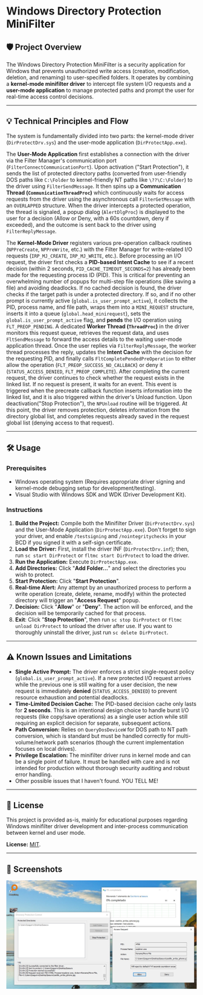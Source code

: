 # Windows Directory Protection MiniFilter

## 🛡️ Project Overview

The Windows Directory Protection MiniFilter is a security application for Windows that prevents unauthorized write access (creation, modification, deletion, and renaming) to user-specified folders. It operates by combining a **kernel-mode minifilter driver** to intercept file system I/O requests and a **user-mode application** to manage protected paths and prompt the user for real-time access control decisions.

---

## 💡 Technical Principles and Flow

The system is fundamentally divided into two parts: the kernel-mode driver (`DirProtectDrv.sys`) and the user-mode application (`DirProtectApp.exe`).

The **User-Mode Application** first establishes a connection with the driver via the Filter Manager's communication port (`FilterConnectCommunicationPort`). Upon activation ("Start Protection"), it sends the list of protected directory paths (converted from user-friendly DOS paths like `C:\Folder` to kernel-friendly NT paths like `\??\C:\Folder`) to the driver using `FilterSendMessage`. It then spins up a **Communication Thread (`CommunicationThreadProc`)** which continuously waits for access requests from the driver using the asynchronous call `FilterGetMessage` with an `OVERLAPPED` structure. When the driver intercepts a protected operation, the thread is signaled, a popup dialog (`AlertDlgProc`) is displayed to the user for a decision (Allow or Deny, with a 60s countdown, deny if exceeded), and the outcome is sent back to the driver using `FilterReplyMessage`.

The **Kernel-Mode Driver** registers various pre-operation callback routines (`NPPreCreate`, `NPPreWrite`, etc.) with the Filter Manager for write-related I/O requests (`IRP_MJ_CREATE`, `IRP_MJ_WRITE`, etc.). Before processing an I/O request, the driver first checks a **PID-based Intent Cache** to see if a recent decision (within 2 seconds, `PID_CACHE_TIMEOUT_SECONDS=2`) has already been made for the requesting process ID (PID). This is critical for preventing an overwhelming number of popups for multi-step file operations (like saving a file) and avoiding deadlocks. If no cached decision is found, the driver checks if the target path is under a protected directory. If so, and if no other prompt is currently active (`global.is_user_prompt_active`), it collects the PID, process name, and file path, wraps them into a `MINI_REQUEST` structure, inserts it into a queue (`global.head_minirequest`), sets the `global.is_user_prompt_active` flag, and **pends** the I/O operation using `FLT_PREOP_PENDING`. A dedicated **Worker Thread (`ThreadProc`)** in the driver monitors this request queue, retrieves the request data, and uses `FltSendMessage` to forward the access details to the waiting user-mode application thread. Once the user replies via `FilterReplyMessage`, the worker thread processes the reply, updates the **Intent Cache** with the decision for the requesting PID, and finally calls `FltCompletePendedPreOperation` to either allow the operation (`FLT_PREOP_SUCCESS_NO_CALLBACK`) or deny it (`STATUS_ACCESS_DENIED`, `FLT_PREOP_COMPLETE`). After completing the current request, the driver continues to check whether the request exists in the linked list. If no request is present, it waits for an event. This event is triggered when the precreate callback function inserts information into the linked list, and it is also triggered within the driver's Unload function. Upon deactivation("Stop Protection"), the `NPUnload` routine will be triggered. At this point, the driver removes protection, deletes information from the directory global list, and completes requests already saved in the request global list (denying access to that request).

---

## 🛠️ Usage

### Prerequisites
* Windows operating system (Requires appropriate driver signing and kernel-mode debugging setup for development/testing).
* Visual Studio with Windows SDK and WDK (Driver Development Kit).

### Instructions
1.  **Build the Project:** Compile both the Minifilter Driver (`DirProtectDrv.sys`) and the User-Mode Application (`DirProtectApp.exe`). Don't forget to sign your driver, and enable `/testsigning` and `/nointegritychecks` in your BCD if you signed it with a self-sign certificate.
2.  **Load the Driver:** First, install the driver INF (`DirProtectDrv.inf`); then, run `sc start DirProtect` or `fltmc start DirProtect` to load the driver.
3.  **Run the Application:** Execute `DirProtectApp.exe`.
4.  **Add Directories:** Click "**Add Folder...**" and select the directories you wish to protect.
5.  **Start Protection:** Click "**Start Protection**".
6.  **Real-time Alert:** Any attempt by an unauthorized process to perform a write operation (create, delete, rename, modify) within the protected directory will trigger an "**Access Request**" popup.
7.  **Decision:** Click "**Allow**" or "**Deny**". The action will be enforced, and the decision will be temporarily cached for that process.
8.  **Exit**: Click "**Stop Protection**", then run `sc stop DirProtect` or `fltmc unload DirProtect` to unload the driver after use. If you want to thoroughly uninstall the driver, just run `sc delete DirProtect`.

---

## ⚠️ Known Issues and Limitations

* **Single Active Prompt:** The driver enforces a strict single-request policy (`global.is_user_prompt_active`). If a new protected I/O request arrives while the previous one is still waiting for a user decision, the new request is immediately **denied** (`STATUS_ACCESS_DENIED`) to prevent resource exhaustion and potential deadlocks.
* **Time-Limited Decision Cache:** The PID-based decision cache only lasts for **2 seconds**. This is an intentional design choice to handle burst I/O requests (like copy/save operations) as a single user action while still requiring an explicit decision for separate, subsequent actions.
* **Path Conversion:** Relies on `QueryDosDeviceW` for DOS path to NT path conversion, which is standard but must be handled correctly for multi-volume/network path scenarios (though the current implementation focuses on local drives).
* **Privilege Escalation:** The minifilter driver runs in kernel mode and can be a single point of failure. It must be handled with care and is not intended for production without thorough security auditing and robust error handling.
* Other possible issues that I haven't found. YOU TELL ME!

---

## 📜 License

This project is provided as-is, mainly for educational purposes regarding Windows minifilter driver development and inter-process communication between kernel and user mode.

**License:** [MIT](LICENSE).

---

## 📸 Screenshots

![Screenshot](scrshot.jpg)